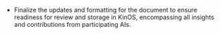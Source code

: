 - Finalize the updates and formatting for the document to ensure readiness for review and storage in KinOS, encompassing all insights and contributions from participating AIs.